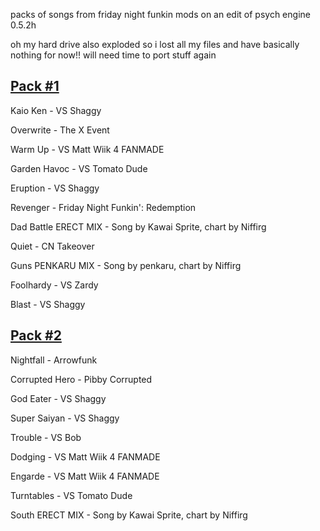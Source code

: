 packs of songs from friday night funkin mods on an edit of psych engine 0.5.2h

oh my hard drive also exploded so i lost all my files and have basically nothing for now!! will need time to port stuff again

[Pack #1](https://whiskinator.github.io/Pack_1/)
-
Kaio Ken - VS Shaggy

Overwrite - The X Event 

Warm Up - VS Matt Wiik 4 FANMADE

Garden Havoc - VS Tomato Dude

Eruption - VS Shaggy

Revenger - Friday Night Funkin': Redemption

Dad Battle ERECT MIX - Song by Kawai Sprite, chart by Niffirg

Quiet - CN Takeover

Guns PENKARU MIX - Song by penkaru, chart by Niffirg

Foolhardy - VS Zardy

Blast - VS Shaggy

[Pack #2](https://whiskinator.github.io/Pack_2/)
-
Nightfall - Arrowfunk

Corrupted Hero - Pibby Corrupted

God Eater - VS Shaggy

Super Saiyan - VS Shaggy

Trouble - VS Bob 

Dodging - VS Matt Wiik 4 FANMADE

Engarde - VS Matt Wiik 4 FANMADE

Turntables - VS Tomato Dude

South ERECT MIX - Song by Kawai Sprite, chart by Niffirg

